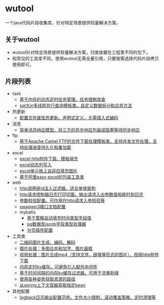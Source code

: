 # wutool
一个java代码片段收集库，针对特定场景提供轻量解决方案。

## 关于wutool
+ wutool针对特定场景提供轻量解决方案，归类放置在工程里不同的包下。
+ 和常见的工具库不同，使用wutool无需全量引用，只要按需选择代码片段拷贝使用即可。

## 片段列表
- task
    - [基于内存的动态定时任务管理。任务增删改查](https://github.com/handsomestWei/wutool/tree/main/src/main/java/com/wjy/wutool/task/dynamic/DynamicTaskManager.java)
    - [sql大in多线程并行查询模板类。自定义数据拆分和合并方法](https://github.com/handsomestWei/wutool/tree/main/src/main/java/com/wjy/wutool/task/PartitionSelectJob.java)
- 热更新
    - [配置文件属性热更新。声明式定义，无需侵入式编码](https://github.com/handsomestWei/wutool/tree/main/src/main/java/com/wjy/wutool/hotreload/MiniHotReloadPropComponent.java)
- 消息
    - [简单消息响应模型。将三方的异步响应包装成阻塞等待同步响应](https://github.com/handsomestWei/wutool/tree/main/src/main/java/com/wjy/wutool/msg/reactor/service/AbsMsgReactorService.java)
- ftp
    - [基于Apache Camel FTP的文件下载处理模板类。支持并发文件处理，支持处理进度持久化和重加载](https://github.com/handsomestWei/wutool/tree/main/src/main/java/com/wjy/wutool/ftp/process/AbsBizFileProcess.java)
- excel
    - [excel http附件下载、模板填充](https://github.com/handsomestWei/wutool/tree/main/src/main/java/com/wjy/wutool/excel/util/RspAttachmentHelper/.java)
    - [excel动态列写入](https://github.com/handsomestWei/wutool/tree/main/src/main/java/com/wjy/wutool/excel/util/DynamicHeadHelper/.java)
    - [excel单元格上自适应填充图片](https://github.com/handsomestWei/wutool/tree/main/src/main/java/com/wjy/wutool/excel/ImageAutoFillMergeCelHandler.java)
    - [基于阿里easy excel的包装工具类](https://github.com/handsomestWei/wutool/tree/main/src/main/java/com/wjy/wutool/excel/util/EasyExcelUtil.java)
- web
    - [http调用链id注入过滤器。适合单体架构](https://github.com/handsomestWei/wutool/tree/main/src/main/java/com/wjy/wutool/web/filter/HttpTraceIdFilter.java)
    - [http请求控制器日志打印切面。输出请求入出参数值和耗时到日志](https://github.com/handsomestWei/wutool/tree/main/src/main/java/com/wjy/wutool/web/WebLogAspect.java)
    - [参数校验配置。可作用在http请求入参校验等](https://github.com/handsomestWei/wutool/tree/main/src/main/java/com/wjy/wutool/web/ValidatorConfig.java)
    - [swagger3接口文档配置](https://github.com/handsomestWei/wutool/tree/main/src/main/java/com/wjy/wutool/web/Swagger3Config.java)
    - mybatis
        - [基于策略自动填充时间类型字段值](https://github.com/handsomestWei/wutool/tree/main/src/main/java/com/wjy/wutool/web/mybatis/TimeMetaObjectHandler)
        - [pg数据库jsonb字段类型处理器](https://github.com/handsomestWei/wutool/tree/main/src/main/java/com/wjy/wutool/web/mybatis/PgJsonbTypeHandler)
        - [分页插件配置](https://github.com/handsomestWei/wutool/tree/main/src/main/java/com/wjy/wutool/web/mybatis/MybatisPlusConfig)
- 工具类
    - [二维码图片生成、编码、解码](https://github.com/handsomestWei/wutool/tree/main/src/main/java/com/wjy/wutool/util/QrCodeUtil.java)
    - [图片处理：多图合并和加字、图片画框](https://github.com/handsomestWei/wutool/tree/main/src/main/java/com/wjy/wutool/util/PicUtil.java)
    - [视频处理：图片合成mp4（支持文件、链接等形式的图片）、视频http附件下载](https://github.com/handsomestWei/wutool/tree/main/src/main/java/com/wjy/wutool/util/MediaUtil.java)
    - [内存定时kv缓存。可避免引入额外中间件](https://github.com/handsomestWei/wutool/tree/main/src/main/java/com/wjy/wutool/util/MemoryTimedKvCacheUtil.java)
    - [基于时间间隔的内存kv缓存过滤器。可用于流量削峰](https://github.com/handsomestWei/wutool/tree/main/src/main/java/com/wjy/wutool/util/MemoryKvCacheDurationFilter.java)
    - [使用各种姿势获取资源的路径](https://github.com/handsomestWei/wutool/tree/main/src/main/java/com/wjy/wutool/util/ResourcePathUtil.java)
    - [从spring上下文容器获取指定bean](https://github.com/handsomestWei/wutool/tree/main/src/main/java/com/wjy/wutool/util/SpringBeanUtil.java)
- 其他配置
    - [logback日志输出配置范例。文件大小限制、滚动覆盖策略、定时清理等](https://github.com/handsomestWei/wutool/tree/main/src/main/resources/logback.xml)